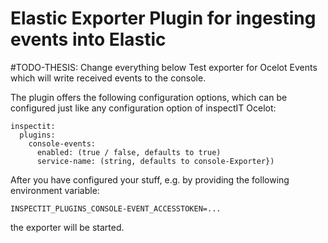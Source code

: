 # Elastic Exporter Plugin for ingesting events into Elastic

#TODO-THESIS: Change everything below
Test exporter for Ocelot Events which will write received events to the console.

The plugin offers the following configuration options, which can be configured just like any configuration option of inspectIT Ocelot:
```
inspectit:
  plugins:
    console-events:
      enabled: (true / false, defaults to true)
      service-name: (string, defaults to console-Exporter})
```

After you have configured your stuff, e.g. by providing the following environment variable:
```
INSPECTIT_PLUGINS_CONSOLE-EVENT_ACCESSTOKEN=...
```
the exporter will be started.